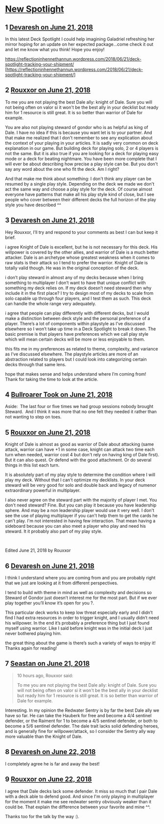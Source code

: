# [New Spotlight](https://community.fantasyflightgames.com/topic/278106-new-spotlight/)

## 1 [Devaresh on June 21, 2018](https://community.fantasyflightgames.com/topic/278106-new-spotlight/?do=findComment&comment=3380684)

In this latest Deck Spotlight I could help imagining Galadriel refreshing her mirror hoping for an update on her expected package...come check it out and let me know what you think! Hope you enjoy!


https://reflectioninhennethannun.wordpress.com/2018/06/21/deck-spotlight-tracking-your-shipment/ [https://reflectioninhennethannun.wordpress.com/2018/06/21/deck-spotlight-tracking-your-shipment/]

## 2 [Rouxxor on June 21, 2018](https://community.fantasyflightgames.com/topic/278106-new-spotlight/?do=findComment&comment=3380706)

To me you are not playing the best Dale ally: knight of Dale. Sure you will not being often on valor si it won't be the best ally in your decklist but ready him for 1 resource is still great. It is so better than warrior of Dale for example.

You are also not playing steward of gondor who is as helpful as king of Dale. I have no idea if this is because you want let is to your partner. And that make me realized that I don't remember to see any explication about the context of your playing in your articles. It is sadly very common on deck explanation in our game. But building deck for playing solo, 2 or 4 players is not the same. But it is also true if you are looking for a deck for playing easy mode or a deck for beating nightmare. You have been more complete that I will ever be about describing how precise a play style can be. But you don't say any word about the one who fit the deck. Am I right?

And that make me think about something: I don't think any player can be resumed by a single play style. Depending on the deck we made we don't act the same way and choose a play style for the deck. Of course almost everyone have patterns that make all his play style kind of close, but I see people who cover between their different decks the full horizon of the play style you have described ^^

## 3 [Devaresh on June 21, 2018](https://community.fantasyflightgames.com/topic/278106-new-spotlight/?do=findComment&comment=3380741)

Hey Rouxxor, I’ll try and respond to your comments as best I can but keep it brief.

i agree Knight of Dale is excellent, but he is not necessary for this deck. His willpower is covered by the other allies, and warrior of Dale is a much better attacker. Dale is an archetype whose greatest weakness when it comes to raw stats is their attack so I tend to prefer the warrior. Knight of Dale is totally valid though. He was in the original conception of the deck.

i don’t play steward in almost any of my decks because when I bring something to multiplayer I don’t want to have that unique conflict with something my deck relies on. If my deck doesn’t need steward then why include it in the first place? I try to design most of my decks to scale from solo capable up through four players, and I test them as such. This deck can handle the whole range very adequately.

i agree that people can play differently with different decks, but I would make a distinction between deck style and the personal preference of a player. There’s a lot of components within playstyle as I’ve discussed elsewhere so I won’t take up time in a Deck Spotlight to break it down. The basic premise is that players have preferences which we call play style which will mean certain decks will be more or less enjoyable to them.

this fits me in my preferences as related to theme, complexity, and variance as I’ve discussed elsewhere. The playstyle articles are more of an abstraction related to players but I could look into categorizing certain decks through that same lens.

hope that makes sense and helps understand where I’m coming from! Thank for taking the time to look at the article.

## 4 [Bullroarer Took on June 21, 2018](https://community.fantasyflightgames.com/topic/278106-new-spotlight/?do=findComment&comment=3381053)

Aside:  The last four or five times we had group sessions nobody brought Steward.  And I think it was more that no one felt they needed it rather than not wanting to step on toes.

## 5 [Rouxxor on June 21, 2018](https://community.fantasyflightgames.com/topic/278106-new-spotlight/?do=findComment&comment=3381080)

Knight of Dale is almost as good as warrior of Dale about attacking (same attack, warrior can have +1 in some case, knight can attack two time each turn when needed, warrior cost 4 but don't rely on having king of Dale first). But it can also quest. Or defend with the good attachment. Or do several things in this list each turn.

It is absolutely part of my play style to determine the condition where I will play my deck. Without that I can't optimize my decklists. In your deck steward will be very good for solo and double back and legacy of numenor extraordinary powerful in multiplayer.

I also never agree on the steward part with the majority of player I met. You don't need steward? Fine. But you can play it because you have leadership sphere. And may be a non leadership player would use it very well. I don't see the use of playing multiplayer if you can't help them to get the cards he can't play. I'm not interested in having few interaction. That mean having a sideboard because you can also meet a player who play and need his steward. It it probably also part of my play style.

 

Edited June 21, 2018 by Rouxxor

## 6 [Devaresh on June 21, 2018](https://community.fantasyflightgames.com/topic/278106-new-spotlight/?do=findComment&comment=3381106)

I think I understand where you are coming from and you are probably right that we just are looking at it from different perspectives. 

I tend to build with theme in mind as well as complexity and decisions so Steward of Gondor just doesn’t interest me for the most part. But if we ever play together you’ll know it’s open for you ?. 

This particular deck works to keep low threat especially early and I didn’t find I had extra resources in order to trigger knight, and I usually didn’t need his willpower. In the end it’s probably a preference thing but I just found myself using warrior. Like I said before knight was in the initial deck I just never bothered playing him.

the great thing about the game is there’s such a variety of ways to enjoy it! Thanks again for reading!

## 7 [Seastan on June 21, 2018](https://community.fantasyflightgames.com/topic/278106-new-spotlight/?do=findComment&comment=3381355)

> 10 hours ago, Rouxxor said:
> 
> To me you are not playing the best Dale ally: knight of Dale. Sure you will not being often on valor si it won't be the best ally in your decklist but ready him for 1 resource is still great. It is so better than warrior of Dale for example.

Interesting. In my opinion the Redwater Sentry is by far the best Dale ally we have so far. He can take the Hauberk for free and become a 4/4 sentinel defender, or the Raiment for 1 to become a 4/5 sentinel defender, or both to become a 5/6 sentinel defender. The dale trait lacks solid defending heroes, and is generally fine for willpower/attack, so I consider the Sentry ally way more valuable than the Knight of Dale.

## 8 [Devaresh on June 22, 2018](https://community.fantasyflightgames.com/topic/278106-new-spotlight/?do=findComment&comment=3381387)

I completely agree he is far and away the best!

## 9 [Rouxxor on June 22, 2018](https://community.fantasyflightgames.com/topic/278106-new-spotlight/?do=findComment&comment=3381397)

I agree that Dale decks lack some defender. It miss so much that I pair Dale with a deck able to defend good. And since I'm only playing in multiplayer for the moment it make me see redwater sentry obviously weaker than it could be. That explain the difference between your favorite and mine ^^.

Thanks too for the talk by the way :).


